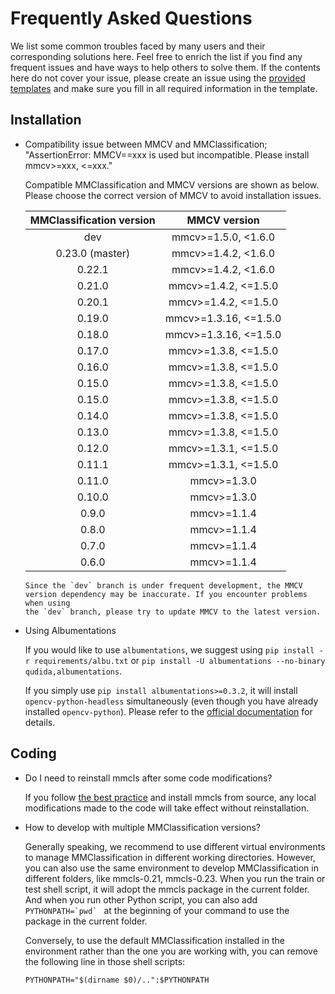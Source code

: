 # Frequently Asked Questions

We list some common troubles faced by many users and their corresponding
solutions here. Feel free to enrich the list if you find any frequent issues
and have ways to help others to solve them. If the contents here do not cover
your issue, please create an issue using the
[provided templates](https://github.com/open-mmlab/mmclassification/issues/new/choose)
and make sure you fill in all required information in the template.

## Installation

- Compatibility issue between MMCV and MMClassification; "AssertionError:
  MMCV==xxx is used but incompatible. Please install mmcv>=xxx, <=xxx."

  Compatible MMClassification and MMCV versions are shown as below. Please
  choose the correct version of MMCV to avoid installation issues.

  | MMClassification version |     MMCV version      |
  |:------------------------:|:---------------------:|
  | dev                      | mmcv>=1.5.0, <1.6.0   |
  | 0.23.0 (master)          | mmcv>=1.4.2, <1.6.0   |
  | 0.22.1                   | mmcv>=1.4.2, <1.6.0   |
  | 0.21.0                   | mmcv>=1.4.2, <=1.5.0  |
  | 0.20.1                   | mmcv>=1.4.2, <=1.5.0  |
  | 0.19.0                   | mmcv>=1.3.16, <=1.5.0 |
  | 0.18.0                   | mmcv>=1.3.16, <=1.5.0 |
  | 0.17.0                   | mmcv>=1.3.8, <=1.5.0  |
  | 0.16.0                   | mmcv>=1.3.8, <=1.5.0  |
  | 0.15.0                   | mmcv>=1.3.8, <=1.5.0  |
  | 0.15.0                   | mmcv>=1.3.8, <=1.5.0  |
  | 0.14.0                   | mmcv>=1.3.8, <=1.5.0  |
  | 0.13.0                   | mmcv>=1.3.8, <=1.5.0  |
  | 0.12.0                   | mmcv>=1.3.1, <=1.5.0  |
  | 0.11.1                   | mmcv>=1.3.1, <=1.5.0  |
  | 0.11.0                   | mmcv>=1.3.0           |
  | 0.10.0                   | mmcv>=1.3.0           |
  | 0.9.0                    | mmcv>=1.1.4           |
  | 0.8.0                    | mmcv>=1.1.4           |
  | 0.7.0                    | mmcv>=1.1.4           |
  | 0.6.0                    | mmcv>=1.1.4           |

  ```{note}
  Since the `dev` branch is under frequent development, the MMCV
  version dependency may be inaccurate. If you encounter problems when using
  the `dev` branch, please try to update MMCV to the latest version.
  ```

- Using Albumentations

  If you would like to use `albumentations`, we suggest using `pip install -r requirements/albu.txt` or
  `pip install -U albumentations --no-binary qudida,albumentations`.

  If you simply use `pip install albumentations>=0.3.2`, it will install `opencv-python-headless` simultaneously
  (even though you have already installed `opencv-python`). Please refer to the
  [official documentation](https://albumentations.ai/docs/getting_started/installation/#note-on-opencv-dependencies)
  for details.

## Coding

- Do I need to reinstall mmcls after some code modifications?

  If you follow [the best practice](install.md) and install mmcls from source,
  any local modifications made to the code will take effect without
  reinstallation.

- How to develop with multiple MMClassification versions?

  Generally speaking, we recommend to use different virtual environments to
  manage MMClassification in different working directories. However, you
  can also use the same environment to develop MMClassification in different
  folders, like mmcls-0.21, mmcls-0.23. When you run the train or test shell script,
  it will adopt the mmcls package in the current folder. And when you run other Python
  script, you can also add ``PYTHONPATH=`pwd` `` at the beginning of your command
  to use the package in the current folder.

  Conversely, to use the default MMClassification installed in the environment
  rather than the one you are working with, you can remove the following line
  in those shell scripts:

  ```shell
  PYTHONPATH="$(dirname $0)/..":$PYTHONPATH
  ```
